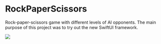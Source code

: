 # RockPaperScissors
Rock-paper-scissors game with different levels of AI opponents. The main purpose of this project was to try out the new SwiftUI framework.

![](rockpaperscissors.gif)


